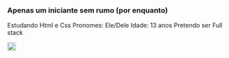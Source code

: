 ### Apenas um iniciante sem rumo (por enquanto)

Estudando Html e Css 
Pronomes: Ele/Dele 
Idade: 13 anos 
Pretendo ser Full stack




<div>
  <a href="https://www.instagram.com/cring0lao/" target="_blank">
    <img src="https://upload.wikimedia.org/wikipedia/commons/thumb/a/a5/Instagram_icon.png/600px-Instagram_icon.png" style="width: 20px; height: 20px;">
  </a>
</div>

<div>
  <a href="https://www.youtube.com/channel/UCxSs5l55y33e-YcvfIDn_nw"> 
    <src img="https://upload.wikimedia.org/wikipedia/commons/7/72/YouTube_social_white_square_%282017%29.svg" style=" width: 20px; height: 20px;">
    </a>
</div>

